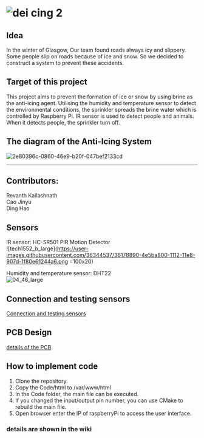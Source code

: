 ![dei cing 2](https://user-images.githubusercontent.com/36344537/36075929-44b53396-0f4d-11e8-983c-956414d058c5.png)
========

## Idea
  
   In the winter of Glasgow, Our team found roads always icy and slippery. Some people slip on roads because of ice and snow. So we decided to construct a system to prevent these accidents.
  
## Target of this project  
  
  This project aims to prevent the formation of ice or snow by using brine as the anti-icing agent. Utilising the humidity and temperature sensor to detect the environmental conditions, the sprinkler spreads the brine water which is controlled by Raspberry Pi. IR sensor is used to detect people and animals. When it detects people, the sprinkler turn off.  

## The diagram of the Anti-Icing System  
![2e80396c-0860-46e9-b20f-047bef2133cd](https://user-images.githubusercontent.com/27271468/36057635-6a6f7434-0e08-11e8-8364-cc74c057d6f9.jpg)  
  
---  

## Contributors:  
Revanth Kailashnath  
Cao Jinyu  
Ding Hao  

## Sensors
IR sensor: HC-SR501 PIR Motion Detector  
![tech1552_b_large](https://user-images.githubusercontent.com/36344537/36178890-4e5ba800-1112-11e8-907d-1f80e61244a6.png =100x20)

Humidity and temperature sensor: DHT22  
![04_46_large](https://user-images.githubusercontent.com/36344537/37292286-8636f486-2608-11e8-85ff-8439183cb009.jpg)  
  
  
## Connection and testing sensors  
[Connection and testing sensors](https://github.com/p4nd4m01um/team17/blob/master/Test%20sensors/README.md)  
  
  
## PCB Design
[details of the PCB](https://github.com/p4nd4m01um/team17/blob/master/PCB/README.md)

  
## How to implement code  
1. Clone the repository.
2. Copy the Code/html to /var/www/html
3. In the Code folder, the main file can be executed.
4. If you changed the input/output pin number, you can use CMake to rebuild the main file.
5. Open browser enter the IP of raspberryPi to access the user interface. 

### details are shown in the wiki
